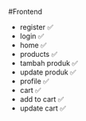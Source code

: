 #Frontend
- register ✅
- login ✅
- home ✅
- products ✅
- tambah produk ✅
- update produk ✅
- profile ✅
- cart ✅
- add to cart ✅
- update cart ✅